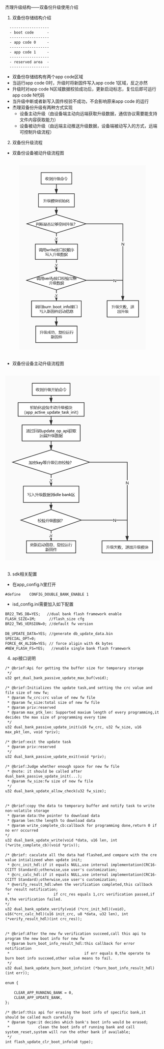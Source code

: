 杰理升级结构——双备份升级使用介绍
1. 双备份存储结构介绍
```
  ------------------
  - boot code      -
  ------------------
  - app code 0     -
  ------------------
  - app code 1     -
  ------------------
  - reserved area  -
  ------------------
```
  - 双备份存储结构有两个app code区域
  - 当运行app code 0时，升级时将新固件写入app code 1区域，反之亦然
  - 升级时对app code N区域数据校验成功后，更新启动标志，复位后即可运行app code N代码
  - 当升级中断或者新写入固件校验不成功，不会影响原来app code 的运行
  - 杰理双备份升级有两种方式实现
    - 设备主动升级（由设备端主动向远端获取升级数据，通信协议需要能支持文件内容获取能力）
    - 设备被动升级（由远端主动推送升级数据，设备端被动写入的方式，远端可控制升级流程）
 
2. 双备份升级流程
- 双备份设备被动升级流程图
<br/>
<div align="center">
  <img src="./双备份被动升级流程图.png" height="600">
</div>
<br/>

- 双备份设备主动升级流程图
<br/>
<div align="center">
  <img src="./双备份设备主动升级.png" height="600">
</div>
<br/>


3. sdk相关配置
  - 在app_config.h里打开
 ```
 #define    CONFIG_DOUBLE_BANK_ENABLE 1
 ```
 - isd_config.ini需要加入如下配置
 ```
 BR22_TWS_DB=YES;	//dual bank flash framework enable
FLASH_SIZE=1M;		//flash_size cfg
BR22_TWS_VERSION=0; //default fw version

DB_UPDATE_DATA=YES; //generate db_update_data.bin
SPECIAL_OPT=0;
FORCE_4K_ALIGN=YES; // force aligin with 4k bytes
#NEW_FLASH_FS=YES;   //enable single bank flash framework  
 ```
4. api接口说明
```
/* @brief:Api for getting the buffer size for temporary storage
 */
u32 get_dual_bank_passive_update_max_buf(void);

/* @brief:Initializes the update task,and setting the crc value and file size of new fw;
 * @param fw_crc:crc value of new fw file
 * @param fw_size:total size of new fw file
 * @param priv:reserved
 * @param max_ptk_len: Supported maxium length of every programming,it decides the max size of programming every time
 */
u32 dual_bank_passive_update_init(u16 fw_crc, u32 fw_size, u16 max_pkt_len, void *priv);

/* @brief:exit the update task
 * @param priv:reserved
 */
u32 dual_bank_passive_update_exit(void *priv);

/* @brief:Judge whether enough space for new fw file
 * @note: it should be called after dual_bank_passive_update_init(...);
 * @param fw_size:fw size of new fw file
 */
u32 dual_bank_update_allow_check(u32 fw_size);


/* @brief:copy the data to temporary buffer and notify task to write non-volatile storage
 * @param data:the pointer to download data
 * @param len:the length to download data
 * @param write_complete_cb:callback for programming done,return 0 if no err occurred
*/
u32 dual_bank_update_write(void *data, u16 len, int (*write_complete_cb)(void *priv));

/* @brief: caculate all the data had flashed,and compare with the cre value intializeed when update init;
 * @crc_init_hdl:if it equals NULL,use internal implementation(CRC16-CCITT Standard);otherwise,use user's customization;
 * @crc_calc_hdl:if it equals NULL,use internal implementation(CRC16-CCITT Standard);otherwise,use user's customization;
 * @verify_result_hdl:when the verification completed,this callback for result notification;
 *                    if crc_res equals 1,crc verification passed,if 0,the verification failed.
*/
u32 dual_bank_update_verify(void (*crc_init_hdl)(void), u16(*crc_calc_hdl)(u16 init_crc, u8 *data, u32 len), int (*verify_result_hdl)(int crc_res));


/* @brief:After the new fw verification succeed,call this api to program the new boot info for new fw
 * @param burn_boot_info_result_hdl:this callback for error notification
 *                                  if err equals 0,the operate to burn boot info succeed,other value means to fail.
 */
u32 dual_bank_update_burn_boot_info(int (*burn_boot_info_result_hdl)(int err));

enum {

    CLEAR_APP_RUNNING_BANK = 0,
    CLEAR_APP_UPDATE_BANK,
};

/* @brief:this api for erasing the boot info of specific bank,it should be called much carefully
 * @param type:it decides which bank's boot info would be erased;
 *             clean the boot info of running bank and call system_reset,system will run the other bank if available;
 */
int flash_update_clr_boot_info(u8 type);

```
